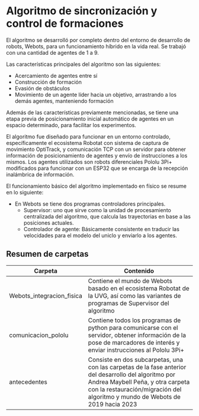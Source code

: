 
# Algoritmo de sincronización y control de formaciones

El algoritmo se desarrolló por completo dentro del entorno de desarrollo de robots, Webots, para un funcionamiento híbrido en la vida real. Se trabajó con una cantidad de agentes de 1 a 9.

Las características principales del algoritmo son las siguientes:
- Acercamiento de agentes entre sí
- Construcción de formación 
- Evasión de obstáculos
- Movimiento de un agente líder hacia un objetivo, arrastrando a los demás agentes, manteniendo formación

Además de las características previamente mencionadas, se tiene una etapa previa de posicionamiento inicial automático de agentes en un espacio determinado, para facilitar los experimentos.

El algoritmo fue diseñado para funcionar en un entorno controlado, específicamente el ecosistema Robotat con sistema de captura de movimiento OptiTrack, y comunicación TCP con un servidor para obtener información de posicionamiento de agentes y envío de instrucciones a los mismos. Los agentes utilizados son robots diferenciales Pololu 3Pi+ modificados para funcionar con un ESP32 que se encarga de la recepción inalámbrica de información.

El funcionamiento básico del algoritmo implementado en físico se resume en lo siguiente:

- En Webots se tiene dos programas controladores principales.
    - Supervisor: uno que sirve como la unidad de procesamiento centralizada del algoritmo, que calcula las trayectorias en base a las posiciones actuales.
    - Controlador de agente: Básicamente consistente en traducir las velocidades para el modelo del uniclo y enviarlo a los agentes.

## Resumen de carpetas

| Carpeta             | Contenido                                                                |
| ----------------- | ------------------------------------------------------------------ |
| Webots_integracion_fisica | Contiene el mundo de Webots basado en el ecosistema Robotat de la UVG, así como las variantes de programas de Supervisor del algoritmo |
| comunicacion_pololu | Contiene todos los programas de python para comunicarse con el servidor, obtener información de la pose de marcadores de interés y enviar instrucciones al Pololu 3Pi+ |
| antecedentes | Consiste en dos subcarpetas, una con las carpetas de la fase anterior del desarrollo del algoritmo por Andrea Maybell Peña, y otra carpeta con la restauración/migración del algoritmo y mundo de Webots de 2019 hacia 2023 |




